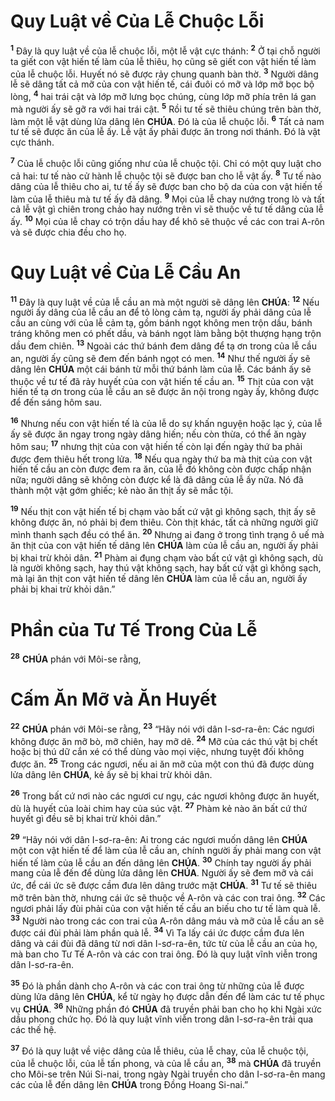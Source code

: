 # Quy Luật về Của Lễ Chuộc Lỗi

<sup><b>1</b></sup> Đây là quy luật về của lễ chuộc lỗi, một lễ vật cực thánh: <sup><b>2</b></sup> Ở tại chỗ người ta giết con vật hiến tế làm của lễ thiêu, họ cũng sẽ giết con vật hiến tế làm của lễ chuộc lỗi. Huyết nó sẽ được rảy chung quanh bàn thờ. <sup><b>3</b></sup> Người dâng lễ sẽ dâng tất cả mỡ của con vật hiến tế, cái đuôi có mỡ và lớp mỡ bọc bộ lòng, <sup><b>4</b></sup> hai trái cật và lớp mỡ lưng bọc chúng, cùng lớp mỡ phía trên lá gan mà người ấy sẽ gỡ ra với hai trái cật. <sup><b>5</b></sup> Rồi tư tế sẽ thiêu chúng trên bàn thờ, làm một lễ vật dùng lửa dâng lên **CHÚA**. Đó là của lễ chuộc lỗi. <sup><b>6</b></sup> Tất cả nam tư tế sẽ được ăn của lễ ấy. Lễ vật ấy phải được ăn trong nơi thánh. Đó là vật cực thánh.

<sup><b>7</b></sup> Của lễ chuộc lỗi cũng giống như của lễ chuộc tội. Chỉ có một quy luật cho cả hai: tư tế nào cử hành lễ chuộc tội sẽ được ban cho lễ vật ấy. <sup><b>8</b></sup> Tư tế nào dâng của lễ thiêu cho ai, tư tế ấy sẽ được ban cho bộ da của con vật hiến tế làm của lễ thiêu mà tư tế ấy đã dâng. <sup><b>9</b></sup> Mọi của lễ chay nướng trong lò và tất cả lễ vật gì chiên trong chảo hay nướng trên vỉ sẽ thuộc về tư tế dâng của lễ ấy. <sup><b>10</b></sup> Mọi của lễ chay có trộn dầu hay để khô sẽ thuộc về các con trai A-rôn và sẽ được chia đều cho họ.

# Quy Luật về Của Lễ Cầu An

<sup><b>11</b></sup> Đây là quy luật về của lễ cầu an mà một người sẽ dâng lên **CHÚA**: <sup><b>12</b></sup> Nếu người ấy dâng của lễ cầu an để tỏ lòng cảm tạ, người ấy phải dâng của lễ cầu an cùng với của lễ cảm tạ, gồm bánh ngọt không men trộn dầu, bánh tráng không men có phết dầu, và bánh ngọt làm bằng bột thượng hạng trộn dầu đem chiên. <sup><b>13</b></sup> Ngoài các thứ bánh đem dâng để tạ ơn trong của lễ cầu an, người ấy cũng sẽ đem đến bánh ngọt có men. <sup><b>14</b></sup> Như thế người ấy sẽ dâng lên **CHÚA** một cái bánh từ mỗi thứ bánh làm của lễ. Các bánh ấy sẽ thuộc về tư tế đã rảy huyết của con vật hiến tế cầu an. <sup><b>15</b></sup> Thịt của con vật hiến tế tạ ơn trong của lễ cầu an sẽ được ăn nội trong ngày ấy, không được để đến sáng hôm sau.

<sup><b>16</b></sup> Nhưng nếu con vật hiến tế là của lễ do sự khấn nguyện hoặc lạc ý, của lễ ấy sẽ được ăn ngay trong ngày dâng hiến; nếu còn thừa, có thể ăn ngày hôm sau; <sup><b>17</b></sup> nhưng thịt của con vật hiến tế còn lại đến ngày thứ ba phải được đem thiêu hết trong lửa. <sup><b>18</b></sup> Nếu qua ngày thứ ba mà thịt của con vật hiến tế cầu an còn được đem ra ăn, của lễ đó không còn được chấp nhận nữa; người dâng sẽ không còn được kể là đã dâng của lễ ấy nữa. Nó đã thành một vật gớm ghiếc; kẻ nào ăn thịt ấy sẽ mắc tội.

<sup><b>19</b></sup> Nếu thịt con vật hiến tế bị chạm vào bất cứ vật gì không sạch, thịt ấy sẽ không được ăn, nó phải bị đem thiêu. Còn thịt khác, tất cả những người giữ mình thanh sạch đều có thể ăn. <sup><b>20</b></sup> Nhưng ai đang ở trong tình trạng ô uế mà ăn thịt của con vật hiến tế dâng lên **CHÚA** làm của lễ cầu an, người ấy phải bị khai trừ khỏi dân. <sup><b>21</b></sup> Phàm ai đụng chạm vào bất cứ vật gì không sạch, dù là người không sạch, hay thú vật không sạch, hay bất cứ vật gì không sạch, mà lại ăn thịt con vật hiến tế dâng lên **CHÚA** làm của lễ cầu an, người ấy phải bị khai trừ khỏi dân.”

# Phần của Tư Tế Trong Của Lễ

<sup><b>28</b></sup> **CHÚA** phán với Môi-se rằng,

# Cấm Ăn Mỡ và Ăn Huyết

<sup><b>22</b></sup> **CHÚA** phán với Môi-se rằng, <sup><b>23</b></sup> “Hãy nói với dân I-sơ-ra-ên: Các ngươi không được ăn mỡ bò, mỡ chiên, hay mỡ dê. <sup><b>24</b></sup> Mỡ của các thú vật bị chết hoặc bị thú dữ cắn xé có thể dùng vào mọi việc, nhưng tuyệt đối không được ăn. <sup><b>25</b></sup> Trong các ngươi, nếu ai ăn mỡ của một con thú đã được dùng lửa dâng lên **CHÚA**, kẻ ấy sẽ bị khai trừ khỏi dân.

<sup><b>26</b></sup> Trong bất cứ nơi nào các ngươi cư ngụ, các ngươi không được ăn huyết, dù là huyết của loài chim hay của súc vật. <sup><b>27</b></sup> Phàm kẻ nào ăn bất cứ thứ huyết gì đều sẽ bị khai trừ khỏi dân.”

<sup><b>29</b></sup> “Hãy nói với dân I-sơ-ra-ên: Ai trong các ngươi muốn dâng lên **CHÚA** một con vật hiến tế để làm của lễ cầu an, chính người ấy phải mang con vật hiến tế làm của lễ cầu an đến dâng lên **CHÚA**. <sup><b>30</b></sup> Chính tay người ấy phải mang của lễ đến để dùng lửa dâng lên **CHÚA**. Người ấy sẽ đem mỡ và cái ức, để cái ức sẽ được cầm đưa lên dâng trước mặt **CHÚA**. <sup><b>31</b></sup> Tư tế sẽ thiêu mỡ trên bàn thờ, nhưng cái ức sẽ thuộc về A-rôn và các con trai ông. <sup><b>32</b></sup> Các ngươi phải lấy đùi phải của con vật hiến tế cầu an biếu cho tư tế làm quà lễ. <sup><b>33</b></sup> Người nào trong các con trai của A-rôn dâng máu và mỡ của lễ cầu an sẽ được cái đùi phải làm phần quà lễ. <sup><b>34</b></sup> Vì Ta lấy cái ức được cầm đưa lên dâng và cái đùi đã dâng từ nơi dân I-sơ-ra-ên, tức từ của lễ cầu an của họ, mà ban cho Tư Tế A-rôn và các con trai ông. Đó là quy luật vĩnh viễn trong dân I-sơ-ra-ên.

<sup><b>35</b></sup> Đó là phần dành cho A-rôn và các con trai ông từ những của lễ được dùng lửa dâng lên **CHÚA**, kể từ ngày họ được dẫn đến để làm các tư tế phục vụ **CHÚA**. <sup><b>36</b></sup> Những phần đó **CHÚA** đã truyền phải ban cho họ khi Ngài xức dầu phong chức họ. Đó là quy luật vĩnh viễn trong dân I-sơ-ra-ên trải qua các thế hệ.

<sup><b>37</b></sup> Đó là quy luật về việc dâng của lễ thiêu, của lễ chay, của lễ chuộc tội, của lễ chuộc lỗi, của lễ tấn phong, và của lễ cầu an, <sup><b>38</b></sup> mà **CHÚA** đã truyền cho Môi-se trên Núi Si-nai, trong ngày Ngài truyền cho dân I-sơ-ra-ên mang các của lễ đến dâng lên **CHÚA** trong Đồng Hoang Si-nai.”

